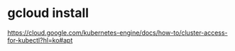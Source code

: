 # gcloud install
https://cloud.google.com/kubernetes-engine/docs/how-to/cluster-access-for-kubectl?hl=ko#apt